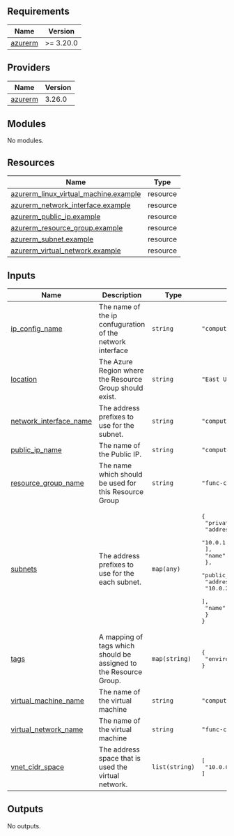 <!-- BEGIN_TF_DOCS -->
## Requirements

| Name | Version |
|------|---------|
| <a name="requirement_azurerm"></a> [azurerm](#requirement\_azurerm) | >= 3.20.0 |

## Providers

| Name | Version |
|------|---------|
| <a name="provider_azurerm"></a> [azurerm](#provider\_azurerm) | 3.26.0 |

## Modules

No modules.

## Resources

| Name | Type |
|------|------|
| [azurerm_linux_virtual_machine.example](https://registry.terraform.io/providers/hashicorp/azurerm/latest/docs/resources/linux_virtual_machine) | resource |
| [azurerm_network_interface.example](https://registry.terraform.io/providers/hashicorp/azurerm/latest/docs/resources/network_interface) | resource |
| [azurerm_public_ip.example](https://registry.terraform.io/providers/hashicorp/azurerm/latest/docs/resources/public_ip) | resource |
| [azurerm_resource_group.example](https://registry.terraform.io/providers/hashicorp/azurerm/latest/docs/resources/resource_group) | resource |
| [azurerm_subnet.example](https://registry.terraform.io/providers/hashicorp/azurerm/latest/docs/resources/subnet) | resource |
| [azurerm_virtual_network.example](https://registry.terraform.io/providers/hashicorp/azurerm/latest/docs/resources/virtual_network) | resource |

## Inputs

| Name | Description | Type | Default | Required |
|------|-------------|------|---------|:--------:|
| <a name="input_ip_config_name"></a> [ip\_config\_name](#input\_ip\_config\_name) | The name of the ip confuguration of the network interface | `string` | `"computeipconfig"` | no |
| <a name="input_location"></a> [location](#input\_location) | The Azure Region where the Resource Group should exist. | `string` | `"East US2"` | no |
| <a name="input_network_interface_name"></a> [network\_interface\_name](#input\_network\_interface\_name) | The address prefixes to use for the subnet. | `string` | `"compute-nic"` | no |
| <a name="input_public_ip_name"></a> [public\_ip\_name](#input\_public\_ip\_name) | The name of the Public IP. | `string` | `"compute-pip"` | no |
| <a name="input_resource_group_name"></a> [resource\_group\_name](#input\_resource\_group\_name) | The name which should be used for this Resource Group | `string` | `"func-compute-rg"` | no |
| <a name="input_subnets"></a> [subnets](#input\_subnets) | The address prefixes to use for the each subnet. | `map(any)` | <pre>{<br>  "private_subnet": {<br>    "address_prefixes": [<br>      "10.0.1.0/24"<br>    ],<br>    "name": "private_subnet"<br>  },<br>  "public_subnet": {<br>    "address_prefixes": [<br>      "10.0.2.0/24"<br>    ],<br>    "name": "public_subnet"<br>  }<br>}</pre> | no |
| <a name="input_tags"></a> [tags](#input\_tags) | A mapping of tags which should be assigned to the Resource Group. | `map(string)` | <pre>{<br>  "environment": "Development"<br>}</pre> | no |
| <a name="input_virtual_machine_name"></a> [virtual\_machine\_name](#input\_virtual\_machine\_name) | The name of the virtual machine | `string` | `"compute-machine"` | no |
| <a name="input_virtual_network_name"></a> [virtual\_network\_name](#input\_virtual\_network\_name) | The name of the virtual machine | `string` | `"func-compute-vnet"` | no |
| <a name="input_vnet_cidr_space"></a> [vnet\_cidr\_space](#input\_vnet\_cidr\_space) | The address space that is used the virtual network. | `list(string)` | <pre>[<br>  "10.0.0.0/16"<br>]</pre> | no |

## Outputs

No outputs.
<!-- END_TF_DOCS -->